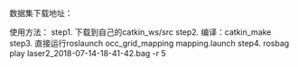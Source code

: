 

数据集下载地址：


使用方法：
step1. 下载到自己的catkin_ws/src
step2. 编译：catkin_make
step3. 直接运行roslaunch occ_grid_mapping mapping.launch
step4. rosbag play laser2_2018-07-14-18-41-42.bag -r 5
